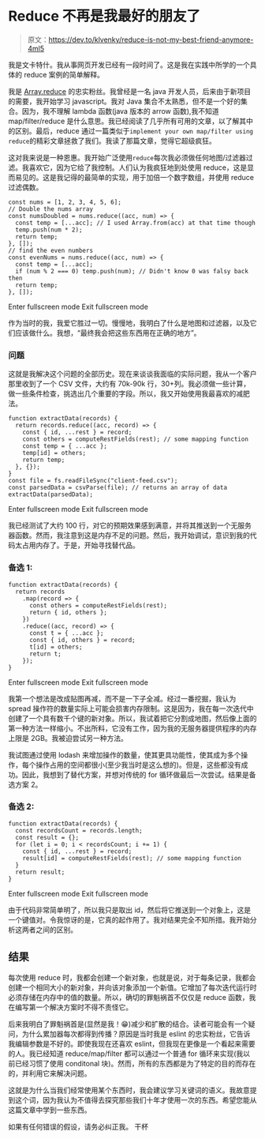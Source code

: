 # Reduce 不再是我最好的朋友了

> 原文：<https://dev.to/klvenky/reduce-is-not-my-best-friend-anymore-4ml5>

我是文卡特什。我从事网页开发已经有一段时间了。这是我在实践中所学的一个具体的 reduce 案例的简单解释。

我是 [Array.reduce](https://developer.mozilla.org/en-US/docs/Web/JavaScript/Reference/Global_Objects/Array/reduce) 的忠实粉丝。我曾经是一名 java 开发人员，后来由于新项目的需要，我开始学习 javascript。我对 Java 集合不太熟悉，但不是一个好的集合。因为，我不理解 lambda 函数(java 版本的 arrow 函数),我不知道 map/filter/reduce 是什么意思。我已经阅读了几乎所有可用的文章，以了解其中的区别。最后，reduce 通过一篇类似于`implement your own map/filter using reduce`的精彩文章拯救了我们。我读了那篇文章，觉得它超级疯狂。

这对我来说是一种恩惠。我开始广泛使用`reduce`每次我必须做任何地图/过滤器过滤。我喜欢它，因为它给了我控制。人们认为我疯狂地到处使用 reduce，这是显而易见的。这是我记得的最简单的实现，用于加倍一个数字数组，并使用 reduce 过滤偶数。

```
const nums = [1, 2, 3, 4, 5, 6];
// Double the nums array
const numsDoubled = nums.reduce((acc, num) => {
  const temp = [...acc]; // I used Array.from(acc) at that time though
  temp.push(num * 2);
  return temp;
}, []);
// find the even numbers
const evenNums = nums.reduce((acc, num) => {
  const temp = [...acc];
  if (num % 2 === 0) temp.push(num); // Didn't know 0 was falsy back then
  return temp;
}, []); 
```

Enter fullscreen mode Exit fullscreen mode

作为当时的我，我爱它胜过一切。慢慢地，我明白了什么是地图和过滤器，以及它们应该做什么。我想，“最终我会把这些东西用在正确的地方”。

### 问题

这就是我解决这个问题的全部历史。现在来谈谈我面临的实际问题，我从一个客户那里收到了一个 CSV 文件，大约有 70k-90k 行，30+列。我必须做一些计算，做一些条件检查，挑选出几个重要的字段。所以，我又开始使用我最喜欢的减肥法。

```
function extractData(records) {
  return records.reduce((acc, record) => {
    const { id, ...rest } = record;
    const others = computeRestFields(rest); // some mapping function
    const temp = { ...acc };
    temp[id] = others;
    return temp;
  }, {});
}
const file = fs.readFileSync("client-feed.csv");
const parsedData = csvParse(file); // returns an array of data
extractData(parsedData); 
```

Enter fullscreen mode Exit fullscreen mode

我已经测试了大约 100 行，对它的预期效果感到满意，并将其推送到一个无服务器函数。然而，我注意到这是内存不足的问题。然后，我开始调试，意识到我的代码太占用内存了。于是，开始寻找替代品。

### 备选 1:

```
function extractData(records) {
  return records
    .map(record => {
      const others = computeRestFields(rest);
      return { id, others };
    })
    .reduce((acc, record) => {
      const t = { ...acc };
      const { id, others } = record;
      t[id] = others;
      return t;
    });
} 
```

Enter fullscreen mode Exit fullscreen mode

我第一个想法是改成贴图再减，而不是一下子全减。经过一番挖掘，我认为 spread 操作符的数量实际上可能会损害内存限制。这是因为，我在每一次迭代中创建了一个具有数千个键的新对象。所以，我试着把它分割成地图，然后像上面的第一种方法一样缩小。不出所料，它没有工作，因为我的无服务器提供程序的内存上限是 2GB。我被迫尝试另一种方法。

我试图通过使用 lodash 来增加操作的数量，使其更具功能性，使其成为多个操作，每个操作占用的空间都很小(至少我当时是这么想的)。但是，这些都没有成功。因此，我想到了替代方案，并想对传统的 for 循环做最后一次尝试。结果是备选方案 2。

### 备选 2:

```
function extractData(records) {
  const recordsCount = records.length;
  const result = {};
  for (let i = 0; i < recordsCount; i += 1) {
    const { id, ...rest } = record;
    result[id] = computeRestFields(rest); // some mapping function
  }
  return result;
} 
```

Enter fullscreen mode Exit fullscreen mode

由于代码非常简单明了，所以我只是取出 id，然后将它推送到一个对象上，这是一个键值对。令我惊讶的是，它真的起作用了。我对结果完全不知所措。我开始分析这两者之间的区别。

## 结果

每次使用 reduce 时，我都会创建一个新对象，也就是说，对于每条记录，我都会创建一个相同大小的新对象，并向该对象添加一个新值。它增加了每次迭代运行时必须存储在内存中的值的数量。所以，确切的罪魁祸首不仅仅是 reduce 函数，我在编写第一个解决方案时不得不责怪它。

后来我明白了罪魁祸首是(显然是我！😁)减少和扩散的结合。读者可能会有一个疑问，为什么累加器每次都得到传播？原因是当时我是 eslint 的忠实粉丝，它告诉我编辑参数是不好的。即使我现在还喜欢 eslint，但我现在更像是一个看起来需要的人。我已经知道 reduce/map/filter 都可以通过一个普通 for 循环来实现(我以前已经习惯了使用 conditonal 块)。然而，所有的东西都是为了特定的目的而存在的，并利用它来解决问题。

这就是为什么当我们经常使用某个东西时，我会建议学习关键词的语义。我故意提到这个词，因为我认为不值得去探究那些我们十年才使用一次的东西。希望您能从这篇文章中学到一些东西。

如果有任何错误的假设，请务必纠正我。
干杯